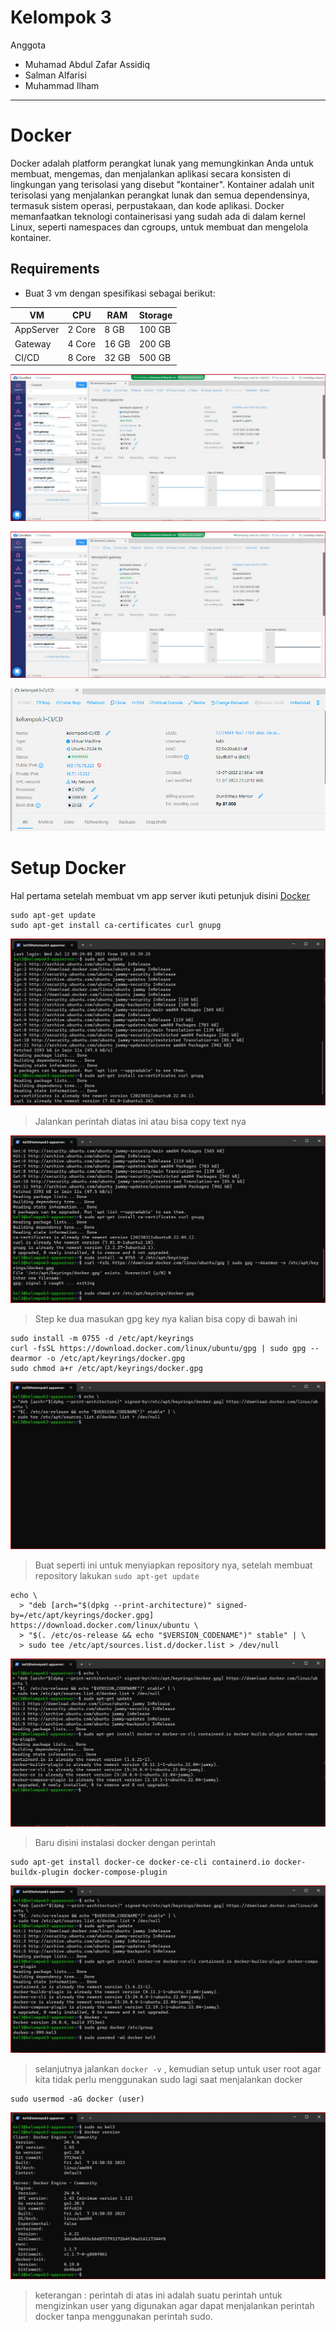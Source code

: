 # Kelompok 3
Anggota
- Muhamad Abdul Zafar Assidiq
- Salman Alfarisi
- Muhammad Ilham 
***

# Docker 
Docker adalah platform perangkat lunak yang memungkinkan Anda untuk membuat, mengemas, dan menjalankan aplikasi secara konsisten di lingkungan yang terisolasi yang disebut "kontainer". Kontainer adalah unit terisolasi yang menjalankan perangkat lunak dan semua dependensinya, termasuk sistem operasi, perpustakaan, dan kode aplikasi. Docker memanfaatkan teknologi containerisasi yang sudah ada di dalam kernel Linux, seperti namespaces dan cgroups, untuk membuat dan mengelola kontainer.

## Requirements
- Buat 3 vm dengan spesifikasi sebagai berikut: 

| VM       | CPU     | RAM     | Storage |
|----------|---------|---------|---------|
| AppServer      | 2 Core  | 8 GB    | 100 GB  |
| Gateway        | 4 Core  | 16 GB   | 200 GB  |
| CI/CD          | 8 Core  | 32 GB   | 500 GB  |




![app-server.jpg](../_resources/app-server.jpg)

![gateway.jpg](../_resources/gateway.jpg)

![b5ebc3415acda502dda7921a28d2845b.png](../_resources/b5ebc3415acda502dda7921a28d2845b.png)

# Setup Docker 
Hal pertama setelah membuat vm app server ikuti petunjuk disini [Docker](https://docs.docker.com/engine/install/ubuntu/)


```
sudo apt-get update
sudo apt-get install ca-certificates curl gnupg
```
![1.jpg](../_resources/1.jpg)

> Jalankan perintah diatas ini atau bisa copy text nya 

![3.jpg](../_resources/3.jpg)
> Step ke dua masukan gpg key nya kalian bisa copy di bawah ini

```
sudo install -m 0755 -d /etc/apt/keyrings
curl -fsSL https://download.docker.com/linux/ubuntu/gpg | sudo gpg --dearmor -o /etc/apt/keyrings/docker.gpg
sudo chmod a+r /etc/apt/keyrings/docker.gpg
```
![4.jpg](../_resources/4.jpg)
> Buat seperti ini untuk menyiapkan repository nya, setelah membuat repository lakukan `sudo apt-get update`

```
echo \
  > "deb [arch="$(dpkg --print-architecture)" signed-by=/etc/apt/keyrings/docker.gpg] https://download.docker.com/linux/ubuntu \
  > "$(. /etc/os-release && echo "$VERSION_CODENAME")" stable" | \
  > sudo tee /etc/apt/sources.list.d/docker.list > /dev/null
```


![5.jpg](../_resources/5.jpg)
> Baru disini instalasi docker dengan perintah 

```
sudo apt-get install docker-ce docker-ce-cli containerd.io docker-buildx-plugin docker-compose-plugin
```

![7.jpg](../_resources/7.jpg)
> selanjutnya jalankan `docker -v` , kemudian setup untuk user root agar kita tidak perlu menggunakan sudo lagi saat menjalankan docker 

```
sudo usermod -aG docker (user)
```

![8.jpg](../_resources/8.jpg)
> keterangan : perintah di atas ini adalah suatu perintah untuk mengizinkan user yang digunakan agar dapat menjalankan perintah docker tanpa menggunakan perintah sudo.